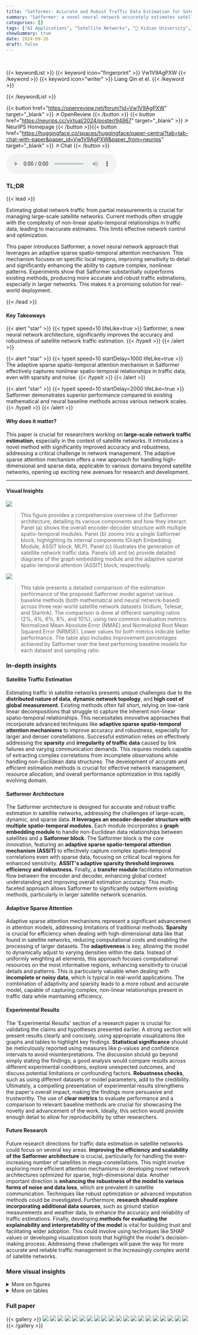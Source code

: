 ```yaml
---
title: "Satformer: Accurate and Robust Traffic Data Estimation for Satellite Networks"
summary: "Satformer: a novel neural network accurately estimates satellite network traffic using an adaptive sparse spatio-temporal attention mechanism, outperforming existing methods."
categories: []
tags: ["AI Applications", "Satellite Networks", "🏢 Xidian University",]
showSummary: true
date: 2024-09-26
draft: false
---
```


<br>

{{< keywordList >}}
{{< keyword icon="fingerprint" >}} Vw1V9AgPXW {{< /keyword >}}
{{< keyword icon="writer" >}} Liang Qin et el. {{< /keyword >}}
 
{{< /keywordList >}}

{{< button href="https://openreview.net/forum?id=Vw1V9AgPXW" target="_blank" >}}
↗ OpenReview
{{< /button >}}
{{< button href="https://neurips.cc/virtual/2024/poster/94867" target="_blank" >}}
↗ NeurIPS Homepage
{{< /button >}}{{< button href="https://huggingface.co/spaces/huggingface/paper-central?tab=tab-chat-with-paper&paper_id=Vw1V9AgPXW&paper_from=neurips" target="_blank" >}}
↗ Chat
{{< /button >}}



<audio controls>
    <source src="https://ai-paper-reviewer.com/Vw1V9AgPXW/podcast.wav" type="audio/wav">
    Your browser does not support the audio element.
</audio>


### TL;DR


{{< lead >}}

Estimating global network traffic from partial measurements is crucial for managing large-scale satellite networks.  Current methods often struggle with the complexity of non-linear spatio-temporal relationships in traffic data, leading to inaccurate estimates. This limits effective network control and optimization. 



This paper introduces Satformer, a novel neural network approach that leverages an adaptive sparse spatio-temporal attention mechanism. This mechanism focuses on specific local regions, improving sensitivity to detail and significantly enhancing the ability to capture complex, nonlinear patterns. Experiments show that Satformer substantially outperforms existing methods, producing more accurate and robust traffic estimations, especially in larger networks. This makes it a promising solution for real-world deployment.

{{< /lead >}}


#### Key Takeaways

{{< alert "star" >}}
{{< typeit speed=10 lifeLike=true >}} Satformer, a new neural network architecture, significantly improves the accuracy and robustness of satellite network traffic estimation. {{< /typeit >}}
{{< /alert >}}

{{< alert "star" >}}
{{< typeit speed=10 startDelay=1000 lifeLike=true >}} The adaptive sparse spatio-temporal attention mechanism in Satformer effectively captures nonlinear spatio-temporal relationships in traffic data, even with sparsity and noise. {{< /typeit >}}
{{< /alert >}}

{{< alert "star" >}}
{{< typeit speed=10 startDelay=2000 lifeLike=true >}} Satformer demonstrates superior performance compared to existing mathematical and neural baseline methods across various network scales. {{< /typeit >}}
{{< /alert >}}

#### Why does it matter?
This paper is crucial for researchers working on **large-scale network traffic estimation**, especially in the context of satellite networks. It introduces a novel method with significantly improved accuracy and robustness, addressing a critical challenge in network management.  The adaptive sparse attention mechanism offers a new approach for handling high-dimensional and sparse data, applicable to various domains beyond satellite networks, opening up exciting new avenues for research and development.

------
#### Visual Insights



![](https://ai-paper-reviewer.com/Vw1V9AgPXW/figures_3_1.jpg)

> This figure provides a comprehensive overview of the Satformer architecture, detailing its various components and how they interact.  Panel (a) shows the overall encoder-decoder structure with multiple spatio-temporal modules.  Panel (b) zooms into a single Satformer block, highlighting its internal components (Graph Embedding Module, ASSIT block, MLP). Panel (c) illustrates the generation of satellite network traffic data. Panels (d) and (e) provide detailed diagrams of the graph embedding module and the adaptive sparse spatio-temporal attention (ASSIT) block, respectively.





![](https://ai-paper-reviewer.com/Vw1V9AgPXW/tables_8_1.jpg)

> This table presents a detailed comparison of the estimation performance of the proposed Satformer model against various baseline methods (both mathematical and neural network-based) across three real-world satellite network datasets (Iridium, Telesat, and Starlink).  The comparison is done at different sampling ratios (2%, 4%, 6%, 8%, and 10%), using two common evaluation metrics: Normalized Mean Absolute Error (NMAE) and Normalized Root Mean Squared Error (NRMSE). Lower values for both metrics indicate better performance. The table also includes improvement percentages achieved by Satformer over the best performing baseline models for each dataset and sampling ratio.





### In-depth insights


#### Satellite Traffic Estimation
Estimating traffic in satellite networks presents unique challenges due to the **distributed nature of data**, **dynamic network topology**, and **high cost of global measurement**.  Existing methods often fall short, relying on low-rank linear decompositions that struggle to capture the inherent non-linear spatio-temporal relationships.  This necessitates innovative approaches that incorporate advanced techniques like **adaptive sparse spatio-temporal attention mechanisms** to improve accuracy and robustness, especially for larger and denser constellations.  Successful estimation relies on effectively addressing the **sparsity** and **irregularity of traffic data** caused by link failures and varying communication demands.  This requires models capable of extracting complex correlations from incomplete observations while handling non-Euclidean data structures. The development of accurate and efficient estimation methods is crucial for effective network management, resource allocation, and overall performance optimization in this rapidly evolving domain.

#### Satformer Architecture
The Satformer architecture is designed for accurate and robust traffic estimation in satellite networks, addressing the challenges of large-scale, dynamic, and sparse data.  **It leverages an encoder-decoder structure with multiple spatio-temporal modules.** Each module incorporates a **graph embedding module** to handle non-Euclidean data relationships between satellites and a **Satformer block**. The Satformer block is the core innovation, featuring an **adaptive sparse spatio-temporal attention mechanism (ASSIT)** to effectively capture complex spatio-temporal correlations even with sparse data, focusing on critical local regions for enhanced sensitivity.  **ASSIT's adaptive sparsity threshold improves efficiency and robustness.**  Finally, a **transfer module** facilitates information flow between the encoder and decoder, enhancing global context understanding and improving overall estimation accuracy. This multi-faceted approach allows Satformer to significantly outperform existing methods, particularly in larger satellite network scenarios.

#### Adaptive Sparse Attention
Adaptive sparse attention mechanisms represent a significant advancement in attention models, addressing limitations of traditional methods.  **Sparsity** is crucial for efficiency when dealing with high-dimensional data like that found in satellite networks, reducing computational costs and enabling the processing of larger datasets. The **adaptiveness** is key, allowing the model to dynamically adjust to varying densities within the data.  Instead of uniformly weighting all elements, this approach focuses computational resources on the most informative regions, enhancing sensitivity to crucial details and patterns. This is particularly valuable when dealing with **incomplete or noisy data**, which is typical in real-world applications.  The combination of adaptivity and sparsity leads to a more robust and accurate model, capable of capturing complex, non-linear relationships present in traffic data while maintaining efficiency.

#### Experimental Results
The 'Experimental Results' section of a research paper is crucial for validating the claims and hypotheses presented earlier.  A strong section will present results clearly and concisely, using appropriate visualizations like graphs and tables to highlight key findings. **Statistical significance** should be meticulously reported using measures like p-values and confidence intervals to avoid misinterpretations.  The discussion should go beyond simply stating the findings; a good analysis would compare results across different experimental conditions, explore unexpected outcomes, and discuss potential limitations or confounding factors.  **Robustness checks**, such as using different datasets or model parameters, add to the credibility.  Ultimately, a compelling presentation of experimental results strengthens the paper's overall impact, making the findings more persuasive and trustworthy.  The use of **clear metrics** to evaluate performance and a comparison to relevant baseline methods are crucial for showcasing the novelty and advancement of the work.  Ideally, this section would provide enough detail to allow for reproducibility by other researchers.

#### Future Research
Future research directions for traffic data estimation in satellite networks could focus on several key areas.  **Improving the efficiency and scalability of the Satformer architecture** is crucial, particularly for handling the ever-increasing number of satellites in mega-constellations.  This might involve exploring more efficient attention mechanisms or developing novel network architectures optimized for sparse, high-dimensional data. Another important direction is **enhancing the robustness of the model to various forms of noise and data loss**, which are prevalent in satellite communication. Techniques like robust optimization or advanced imputation methods could be investigated.  Furthermore, **research should explore incorporating additional data sources**, such as ground station measurements and weather data, to enhance the accuracy and reliability of traffic estimations.  Finally, developing **methods for evaluating the explainability and interpretability of the model** is vital for building trust and facilitating wider adoption.  This could involve using techniques like SHAP values or developing visualization tools that highlight the model's decision-making process.  Addressing these challenges will pave the way for more accurate and reliable traffic management in the increasingly complex world of satellite networks.


### More visual insights

<details>
<summary>More on figures
</summary>


![](https://ai-paper-reviewer.com/Vw1V9AgPXW/figures_5_1.jpg)

> This figure shows the details of the transfer module in the Satformer architecture. The transfer module is responsible for transferring information from the encoder to the decoder. The left side shows the overall architecture of the transfer module, while the right side shows the details of how the attention weights and scores are calculated. The attention weights are calculated using a linear transformation of the query and key vectors, followed by a scaled dot-product attention mechanism. The attention scores are calculated using a softmax function. The final output of the transfer module is a linear transformation of the value vectors, weighted by the attention scores.


![](https://ai-paper-reviewer.com/Vw1V9AgPXW/figures_13_1.jpg)

> This figure illustrates the process of generating synthetic satellite network traffic data.  It starts with spatial information (coordinates of over 1000 ground stations from the Standard Object Database in the Satellite Tool Kit), then incorporates visibility analysis between ground stations and LEO satellites to determine access selection. Temporal dynamics are added by modeling traffic matrix sequences between ground stations based on gravity distribution and varying traffic loads across different time zones. The output is a sequence of inter-satellite traffic matrices reflecting the simulated network traffic patterns.


![](https://ai-paper-reviewer.com/Vw1V9AgPXW/figures_13_2.jpg)

> This figure shows the global distribution of ground stations used for satellite communication and the normalized one-day traffic variation for a typical ground station.  Panel (a) is a world map illustrating the uneven distribution of ground stations, with higher concentrations in certain regions and sparsity in others, reflecting geographical and economic factors influencing the placement of ground stations. Panel (b) displays a graph of the normalized network traffic over a 24-hour period.  This highlights the diurnal traffic variation pattern, influenced by the varying time zones and usage patterns across the globe, as traffic is highest at around midday and dips overnight.


![](https://ai-paper-reviewer.com/Vw1V9AgPXW/figures_14_1.jpg)

> This figure shows the architecture of the Satformer model, including its encoder-decoder structure, the components of a Satformer block (graph embedding, ASSIT, and MLP modules), an example of satellite network traffic data, and detailed diagrams of the graph embedding and ASSIT modules.


![](https://ai-paper-reviewer.com/Vw1V9AgPXW/figures_18_1.jpg)

> This figure provides a comprehensive overview of the Satformer architecture.  (a) shows the overall encoder-decoder structure, with multiple spatio-temporal modules. (b) zooms into a single Satformer block, highlighting its components: graph embedding module and ASSIT block, which includes multi-head self-attention and sparsity threshold. (c) illustrates how satellite traffic data is generated using the simulation of a constellation, focusing on the dynamic topology and incomplete data. (d) and (e) provide detailed views of the graph embedding module and ASSIT block respectively.


![](https://ai-paper-reviewer.com/Vw1V9AgPXW/figures_18_2.jpg)

> This figure displays the robustness analysis of the Satformer model and six baseline models across three datasets (Iridium, Telesat, and Starlink). The NMAE and NRMSE metrics are plotted against the number of time slices, which varies from 500 to 1500. The results demonstrate that Satformer consistently outperforms the baseline models in terms of both accuracy and robustness, maintaining low error rates even as the size of the dataset increases.


![](https://ai-paper-reviewer.com/Vw1V9AgPXW/figures_19_1.jpg)

> This figure presents the overall architecture of the Satformer model, showing its encoder-decoder structure with multiple spatio-temporal modules.  Each module includes a graph embedding module and a Satformer block. The Satformer block incorporates an adaptive sparse spatio-temporal attention mechanism (ASSIT). The figure also illustrates how the traffic data is generated from the satellite network and the internal workings of the graph embedding and ASSIT modules. 


![](https://ai-paper-reviewer.com/Vw1V9AgPXW/figures_21_1.jpg)

> This figure shows the architecture of the Satformer model, including the overall framework, details of the Satformer block, satellite network traffic data generation, and the graph embedding and ASSIT modules.  (a) illustrates the encoder-decoder structure with spatio-temporal modules. (b) details the internal structure of a single spatio-temporal module. (c) shows the data generation process using a simulated LEO mega-constellation. (d) and (e) provide a visual representation of the graph embedding module and adaptive sparse spatio-temporal attention (ASSIT) block, respectively.


</details>




<details>
<summary>More on tables
</summary>


![](https://ai-paper-reviewer.com/Vw1V9AgPXW/tables_17_1.jpg)
> This table presents the hyperparameter settings used for training the Satformer model and the neural network-based baseline models across three datasets with different sizes. The hyperparameters include the learning rate (lr), number of training epochs, and batch size. For each dataset, the table shows the specific hyperparameter configuration used for each model.

![](https://ai-paper-reviewer.com/Vw1V9AgPXW/tables_20_1.jpg)
> This table compares the training and inference times of the Satformer model against various baseline models (HaLRTC, LATC, LETC, COSTCO, CDSA, DAIN, SPIN, SAITS, STCAGCN).  The comparison is done across three different datasets (Iridium, Telesat, Starlink) representing different scales of satellite networks.  The table shows training time in seconds and inference time in seconds for each model and dataset.  This allows for a direct comparison of the computational efficiency of Satformer relative to other methods for estimating satellite network traffic.

![](https://ai-paper-reviewer.com/Vw1V9AgPXW/tables_21_1.jpg)
> This table presents a comprehensive comparison of the estimation performance of Satformer against various baseline models across three real-world satellite network datasets (Iridium, Telesat, and Starlink) with varying sampling ratios (2% to 10%).  The metrics used for comparison are Normalized Mean Absolute Error (NMAE) and Normalized Root Mean Squared Error (NRMSE). The table demonstrates Satformer's superior performance and robustness across different datasets and sampling ratios.

</details>




### Full paper

{{< gallery >}}
<img src="https://ai-paper-reviewer.com/Vw1V9AgPXW/1.png" class="grid-w50 md:grid-w33 xl:grid-w25" />
<img src="https://ai-paper-reviewer.com/Vw1V9AgPXW/2.png" class="grid-w50 md:grid-w33 xl:grid-w25" />
<img src="https://ai-paper-reviewer.com/Vw1V9AgPXW/3.png" class="grid-w50 md:grid-w33 xl:grid-w25" />
<img src="https://ai-paper-reviewer.com/Vw1V9AgPXW/4.png" class="grid-w50 md:grid-w33 xl:grid-w25" />
<img src="https://ai-paper-reviewer.com/Vw1V9AgPXW/5.png" class="grid-w50 md:grid-w33 xl:grid-w25" />
<img src="https://ai-paper-reviewer.com/Vw1V9AgPXW/6.png" class="grid-w50 md:grid-w33 xl:grid-w25" />
<img src="https://ai-paper-reviewer.com/Vw1V9AgPXW/7.png" class="grid-w50 md:grid-w33 xl:grid-w25" />
<img src="https://ai-paper-reviewer.com/Vw1V9AgPXW/8.png" class="grid-w50 md:grid-w33 xl:grid-w25" />
<img src="https://ai-paper-reviewer.com/Vw1V9AgPXW/9.png" class="grid-w50 md:grid-w33 xl:grid-w25" />
<img src="https://ai-paper-reviewer.com/Vw1V9AgPXW/10.png" class="grid-w50 md:grid-w33 xl:grid-w25" />
<img src="https://ai-paper-reviewer.com/Vw1V9AgPXW/11.png" class="grid-w50 md:grid-w33 xl:grid-w25" />
<img src="https://ai-paper-reviewer.com/Vw1V9AgPXW/12.png" class="grid-w50 md:grid-w33 xl:grid-w25" />
<img src="https://ai-paper-reviewer.com/Vw1V9AgPXW/13.png" class="grid-w50 md:grid-w33 xl:grid-w25" />
<img src="https://ai-paper-reviewer.com/Vw1V9AgPXW/14.png" class="grid-w50 md:grid-w33 xl:grid-w25" />
<img src="https://ai-paper-reviewer.com/Vw1V9AgPXW/15.png" class="grid-w50 md:grid-w33 xl:grid-w25" />
<img src="https://ai-paper-reviewer.com/Vw1V9AgPXW/16.png" class="grid-w50 md:grid-w33 xl:grid-w25" />
<img src="https://ai-paper-reviewer.com/Vw1V9AgPXW/17.png" class="grid-w50 md:grid-w33 xl:grid-w25" />
<img src="https://ai-paper-reviewer.com/Vw1V9AgPXW/18.png" class="grid-w50 md:grid-w33 xl:grid-w25" />
<img src="https://ai-paper-reviewer.com/Vw1V9AgPXW/19.png" class="grid-w50 md:grid-w33 xl:grid-w25" />
<img src="https://ai-paper-reviewer.com/Vw1V9AgPXW/20.png" class="grid-w50 md:grid-w33 xl:grid-w25" />
{{< /gallery >}}